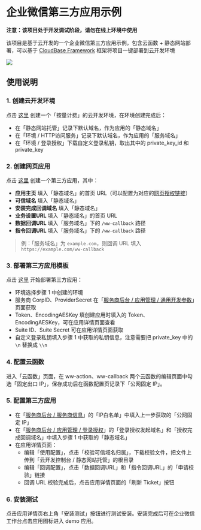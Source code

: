 # 企业微信第三方应用示例

__注意：该项目处于开发调试阶段，请勿在线上环境中使用__

该项目是基于云开发的一个企业微信第三方应用示例，包含云函数 + 静态网站部署，可以基于 [CloudBase Framework](https://github.com/Tencent/cloudbase-framework) 框架将项目一键部署到云开发环境

[![](https://main.qcloudimg.com/raw/67f5a389f1ac6f3b4d04c7256438e44f.svg)](https://console.cloud.tencent.com/tcb/env/index?action=CreateAndDeployCloudBaseProject&appUrl=https%3A%2F%2Fgithub.com%2FTencentWecom%2Fwecom-cloudbase-template-vue&branch=master)

## 使用说明

### 1. 创建云开发环境

点击 [这里](https://console.cloud.tencent.com/tcb/env/index?rid=4&action=CreateEnv) 创建一个「按量计费」的云开发环境，在环境创建完成后：

- 在「静态网站托管」记录下默认域名，作为应用的「静态域名」
- 在「环境 / HTTP访问服务」记录下默认域名，作为应用的「服务域名」
- 在「环境 / 登录授权」下载自定义登录私钥，取出其中的 private_key_id 和 private_key

### 2. 创建网页应用

点击 [这里](https://open.work.weixin.qq.com/wwopen/developer#/sass/apps/create) 创建一个第三方应用，其中：

- __应用主页__ 填入「静态域名」的首页 URL（可以配置为对应的[网页授权链接](https://open.work.weixin.qq.com/api/doc/90001/90143/91120)）
- __可信域名__ 填入「静态域名」
- __安装完成回调域名__ 填入「静态域名」
- __业务设置URL__ 填入「静态域名」的首页 URL
- __数据回调URL__ 填入「服务域名」下的 `/ww-callback` 路径
- __指令回调URL__ 填入「服务域名」下的 `/ww-callback` 路径

> 例：「服务域名」为 `example.com`，则回调 URL 填入 `https://example.com/ww-callback`

### 3. 部署第三方应用模板

点击 [这里](https://console.cloud.tencent.com/tcb/env/index?action=CreateAndDeployCloudBaseProject&appUrl=https%3A%2F%2Fgithub.com%2FTencentWecom%2Fwecom-cloudbase-template-vue&branch=master) 开始部署第三方应用：

- 环境选择步骤 1 中创建的环境
- 服务商 CorpID、ProviderSecret 在「[服务商后台 / 应用管理 / 通用开发参数](https://open.work.weixin.qq.com/wwopen/developer#/sass/power/inter)」页面获取
- Token、EncodingAESKey 填创建应用时填入的 Token、EncodingAESKey，可在应用详情页面查看
- Suite ID、Suite Secret 可在应用详情页面获取
- 自定义登录私钥填入步骤 1 中获取的私钥信息，注意需要把 private_key 中的 `\n` 替换成 `\\n`

### 4. 配置云函数

进入「云函数」页面，在 ww-action、ww-callback 两个云函数的编辑页面中勾选「固定出口 IP」，保存成功后在函数配置页记录下「公网固定 IP」。

### 5. 配置第三方应用

- 在「[服务商后台 / 服务商信息](https://open.work.weixin.qq.com/wwopen/developer#/profile/basic)」的「IP白名单」中填入上一步获取的「公网固定 IP」
- 在「[服务商后台 / 应用管理 / 登录授权](https://open.work.weixin.qq.com/wwopen/developer#/sass/power/login)」的「登录授权发起域名」和「授权完成回调域名」中填入步骤 1 中获取的「静态域名」
- 在应用详情页面：
	- 编辑「使用配置」，点击「校验可信域名归属」，下载校验文件，把文件上传到「云开发控制台 / 静态网站托管」的根目录
	- 编辑「回调配置」，点击「数据回调URL」和「指令回调URL」的「申请校验」链接
	- 回调 URL 校验完成后，点击应用详情页面的「刷新 Ticket」按钮

### 6. 安装测试

点击应用详情页右上角「安装测试」按钮进行测试安装。安装完成后可在企业微信工作台点击应用图标进入 demo 应用。
